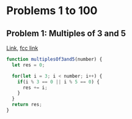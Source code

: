 # Problems 1 to 100

## Problem 1: Multiples of 3 and 5
[Link](https://projecteuler.net/problem=1), [fcc link](https://www.freecodecamp.org/learn/project-euler/project-euler-problems-1-to-100/problem-1-multiples-of-3-and-5)
```js
function multiplesOf3and5(number) {
  let res = 0;

  for(let i = 3; i < number; i++) {
    if(i % 3 == 0 || i % 5 == 0) {
      res += i;
    }
  }
  return res;
}
```

